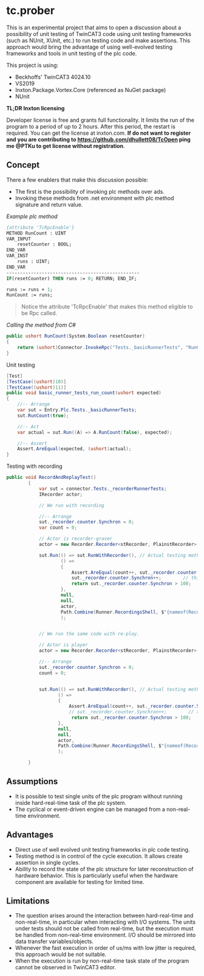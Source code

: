 # tc.prober

This is an experimental project that aims to open a discussion about a possibility of unit testing of TwinCAT3 code using unit testing frameworks (such as NUnit, XUnit, etc.) to run testing code and make assertions. This approach would bring the advantage of using well-evolved testing frameworks and tools in unit testing of the plc code.

This project is using:

- Beckhoffs' TwinCAT3 4024.10
- VS2019
- Inxton.Package.Vortex.Core (referenced as NuGet package)
- NUnit

**TL;DR Inxton licensing**

Developer license is free and grants full functionality. It limits the run of the program to a period of up to 2 hours. After this period, the restart is required. You can get the license at inxton.com. **If do not want to register and you are contributing to https://github.com/dhullett08/TcOpen ping me @PTKu to get license without registration**. 

## Concept

There a few enablers that make this discussion possible:

- The first is the possibility of invoking plc methods over ads.
- Invoking these methods from .net environment with plc method signature and return value.

*Example plc method*

~~~ Pascal
{attribute 'TcRpcEnable'}
METHOD RunCount : UINT
VAR_INPUT
	resetCounter : BOOL;
END_VAR
VAR_INST
	runs : UINT;	
END_VAR
-------------------------------------------------
IF(resetCounter) THEN runs := 0; RETURN; END_IF; 

runs := runs + 1;
RunCount := runs;
~~~

> Notice the attribute 'TcRpcEnable' that makes this method eligible to be Rpc called.

*Calling the method from C#*

~~~ C#
public ushort RunCount(System.Boolean resetCounter)
{ 
    return (ushort)Connector.InvokeRpc("Tests._basicRunnerTests", "RunCount", new object[]{resetCounter});
}
~~~

Unit testing

~~~ C#
[Test]
[TestCase((ushort)10)]
[TestCase((ushort)11)]
public void basic_runner_tests_run_count(ushort expected)
{
    //-- Arrange
    var sut = Entry.Plc.Tests._basicRunnerTests;
    sut.RunCount(true);

    //-- Act
    var actual = sut.Run((A) => A.RunCount(false), expected);

    //-- Assert
    Assert.AreEqual(expected, (ushort)actual);
}
~~~

Testing with recording

~~~ C#
public void RecordAndReplayTest()
        {
            var sut = connector.Tests._recorderRunnerTests;
            IRecorder actor;

            // We run with recording

            //-- Arrange
            sut._recorder.counter.Synchron = 0;
            var count = 0;

            // Actor is recorder-graver
            actor = new Recorder.Recorder<stRecorder, PlainstRecorder>(sut._recorder, RecorderModeEnum.Graver).Actor;

            sut.Run(() => sut.RunWithRecorder(), // Actual testing method.
                    () =>
                    {                        
                        Assert.AreEqual(count++, sut._recorder.counter.Synchron);
                        sut._recorder.counter.Synchron++;        // this line changes the state of plc variable for simulation                       
                        return sut._recorder.counter.Synchron > 100;
                    },
                    null,
                    null,
                    actor,
                    Path.Combine(Runner.RecordingsShell, $"{nameof(RecordAndReplayTest)}.json")
                    );


            // We run the same code with re-play. 

            // Actor is player
            actor = new Recorder.Recorder<stRecorder, PlainstRecorder>(sut._recorder, RecorderModeEnum.Player).Actor;

            //-- Arrange
            sut._recorder.counter.Synchron = 0;
            count = 0;


            sut.Run(() => sut.RunWithRecorder(), // Actual testing method.
                   () =>
                   {
                       Assert.AreEqual(count++, sut._recorder.counter.Synchron);
                       // sut._recorder.counter.Synchron++;        // this line changes the state of plc variable for simulation commented out in replay.                      
                        return sut._recorder.counter.Synchron > 100;
                   },
                   null,
                   null,
                   actor,
                   Path.Combine(Runner.RecordingsShell, $"{nameof(RecordAndReplayTest)}.json")
                   );

        }
~~~

## Assumptions

- It is possible to test single units of the plc program without running inside hard-real-time task of the plc system.
- The cyclical or event-driven engine can be managed from a non-real-time environment.

## Advantages

- Direct use of well evolved unit testing frameworks in plc code testing.
- Testing method is in control of the cycle execution. It allows create assertion in single cycles.
- Ability to record the state of the plc structure for later reconstruction of hardware behavior. This is particularly useful when the hardware component are available for testing for limited time.

## Limitations

- The question arises around the interaction between hard-real-time and non-real-time, in particular when interacting with I/O systems. The units under tests should not be called from real-time, but the execution must be handled from non-real-time environment. I/O should be mirrored into data transfer variables/objects.
- Whenever the fast execution in order of us/ms with low jitter is required, this approach would be not suitable.
- When the execution is run by non-real-time task state of the program cannot be observed in TwinCAT3 editor.
